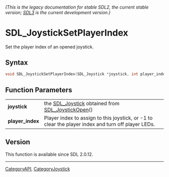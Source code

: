 ###### (This is the legacy documentation for stable SDL2, the current stable version; [SDL3](https://wiki.libsdl.org/SDL3/) is the current development version.)
# SDL_JoystickSetPlayerIndex

Set the player index of an opened joystick.

## Syntax

```c
void SDL_JoystickSetPlayerIndex(SDL_Joystick *joystick, int player_index);

```

## Function Parameters

|                      |                                                                                                    |
| -------------------- | -------------------------------------------------------------------------------------------------- |
| **joystick**         | the [SDL_Joystick](SDL_Joystick) obtained from [SDL_JoystickOpen](SDL_JoystickOpen)()              |
| **player_index**     | Player index to assign to this joystick, or -1 to clear the player index and turn off player LEDs. |

## Version

This function is available since SDL 2.0.12.

----
[CategoryAPI](CategoryAPI), [CategoryJoystick](CategoryJoystick)


